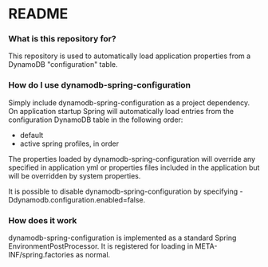 # README #

### What is this repository for? ###

This repository is used to automatically load application properties from a DynamoDB "configuration" table.

### How do I use dynamodb-spring-configuration ###

Simply include dynamodb-spring-configuration as a project dependency. 
On application startup Spring will automatically load entries from the configuration DynamoDB table in the following order:

* default
* active spring profiles, in order

The properties loaded by dynamodb-spring-configuration will override any specified in application yml or properties files included in the application but will be overridden by system properties.

It is possible to disable dynamodb-spring-configuration by specifying -Ddynamodb.configuration.enabled=false.

### How does it work ###

dynamodb-spring-configuration is implemented as a standard Spring EnvironmentPostProcessor. It is registered for loading in META-INF/spring.factories as normal.
